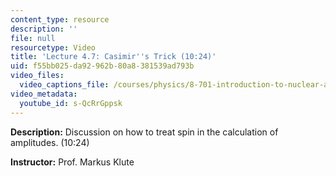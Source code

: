 ```yaml
---
content_type: resource
description: ''
file: null
resourcetype: Video
title: 'Lecture 4.7: Casimir''s Trick (10:24)'
uid: f55bb025-da92-962b-80a8-381539ad793b
video_files:
  video_captions_file: /courses/physics/8-701-introduction-to-nuclear-and-particle-physics-fall-2020/video-lectures/chapter-4.-qed/lecture-4.7-casimirs-trick-10-24/s-QcRrGppsk.vtt
video_metadata:
  youtube_id: s-QcRrGppsk
---
```


**Description:** Discussion on how to treat spin in the calculation of amplitudes. (10:24)

**Instructor:** Prof. Markus Klute